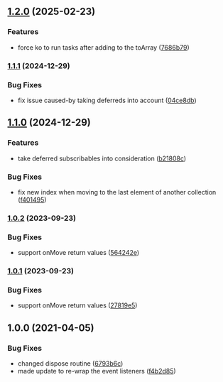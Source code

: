 ## [1.2.0](https://github.com/mig8447/knockout-sortablejs/compare/v1.1.1...v1.2.0) (2025-02-23)


### Features

* force ko to run tasks after adding to the toArray ([7686b79](https://github.com/mig8447/knockout-sortablejs/commit/7686b798bfa50443d5057ab4c0ace148b4801f2b))

### [1.1.1](https://github.com/mig8447/knockout-sortablejs/compare/v1.1.0...v1.1.1) (2024-12-29)


### Bug Fixes

* fix issue caused-by taking deferreds into account ([04ce8db](https://github.com/mig8447/knockout-sortablejs/commit/04ce8dbe0671bfb87f608015e74f96b3952b4ed6))

## [1.1.0](https://github.com/mig8447/knockout-sortablejs/compare/v1.0.2...v1.1.0) (2024-12-29)


### Features

* take deferred subscribables into consideration ([b21808c](https://github.com/mig8447/knockout-sortablejs/commit/b21808c78c17d49c77ac7184e3a3cb96adfa7448))


### Bug Fixes

* fix new index when moving to the last element of another collection ([f401495](https://github.com/mig8447/knockout-sortablejs/commit/f401495da24df9a2e95ce6c2765b4b720a06a704))

### [1.0.2](https://github.com/mig8447/knockout-sortablejs/compare/v1.0.1...v1.0.2) (2023-09-23)


### Bug Fixes

* support onMove return values ([564242e](https://github.com/mig8447/knockout-sortablejs/commit/564242e26e932ed21483e4efff323b2179e64534))

### [1.0.1](https://github.com/mig8447/knockout-sortablejs/compare/v1.0.0...v1.0.1) (2023-09-23)


### Bug Fixes

* support onMove return values ([27819e5](https://github.com/mig8447/knockout-sortablejs/commit/27819e5bcaa90e0b06c0290ca14d718d05d20f71))

## 1.0.0 (2021-04-05)


### Bug Fixes

* changed dispose routine ([6793b6c](https://github.com/mig8447/knockout-sortablejs/commit/6793b6c77c980b942d96d3703bf770abcb836a87))
* made update to re-wrap the event listeners ([f4b2d85](https://github.com/mig8447/knockout-sortablejs/commit/f4b2d85c3102bb6e403363fda92150fa443758ca))
